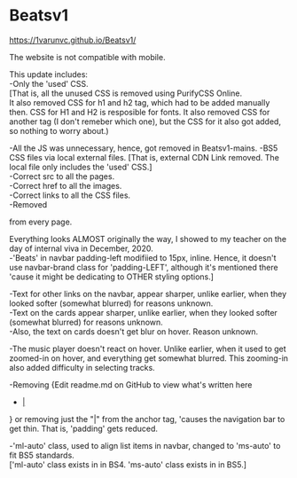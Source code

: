 # Beatsv1
https://1varunvc.github.io/Beatsv1/

The website is not compatible with mobile.

This update includes:  
  -Only the 'used' CSS.  
  [That is, all the unused CSS is removed using PurifyCSS Online.  
  It also removed CSS for h1 and h2 tag, which had to be added manually then. CSS for H1 and H2 is resposible for fonts.
  It also removed CSS for another tag (I don't remeber which one), but the CSS for it also got added, so nothing to worry about.)
   
  -All the JS was unnecessary, hence, got removed in Beatsv1-mains.
  -BS5 CSS files via local external files. [That is, external CDN Link removed. The local file only includes the 'used' CSS.]  
  -Correct src to all the pages.  
  -Correct href to all the images.  
  -Correct links to all the CSS files.  
  -Removed <div ng-app="myApp"></div> from every page.  
   
 Everything looks ALMOST originally the way, I showed to my teacher on the day of internal viva in December, 2020.  
  -'Beats' in navbar padding-left modifiied to 15px, inline. Hence, it doesn't use navbar-brand class for 'padding-LEFT', although it's mentioned there 'cause it might be dedicating to OTHER styling options.]
  
  -Text for other links on the navbar, appear sharper, unlike earlier, when they looked softer (somewhat blurred) for reasons unknown.  
  -Text on the cards appear sharper, unlike earlier, when they looked softer (somewhat blurred) for reasons unknown.  
  -Also, the text on cards doesn't get blur on hover. Reason unknown.
  
  -The music player doesn't react on hover. Unlike earlier, when it used to get zoomed-in on hover, and everything get somewhat blurred. This zooming-in also added difficulty in selecting tracks.  
  
  -Removing
  {Edit readme.md on GitHub to view what's written here
      <ul class="navbar-nav ml-auto">
        <li class="nav-item">
          <a class="nav-link" href="">|</a>
        </li>
      </ul>
  }
      or removing just the "|" from the anchor tag, 'causes the navigation bar to get thin. That is, 'padding' gets reduced.
      
   -'ml-auto' class, used to align list items in navbar, changed to 'ms-auto' to fit BS5 standards.  
   ['ml-auto' class exists in in BS4. 'ms-auto' class exists in in BS5.]
      
